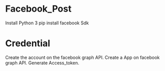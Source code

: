# Facebook_Post
Install Python 3
pip install facebook Sdk
 
# Credential
Create the account on the facebook graph API.
Create a App on facebook graph API.
Generate Access_token.



 
